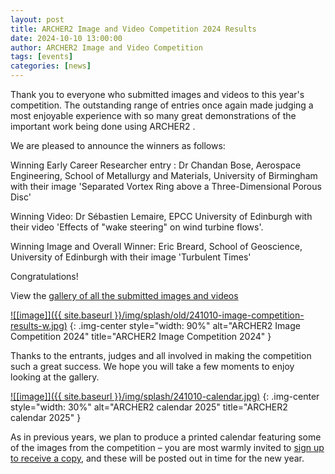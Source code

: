 ```yaml
---
layout: post
title: ARCHER2 Image and Video Competition 2024 Results
date: 2024-10-10 13:00:00
author: ARCHER2 Image and Video Competition
tags: [events] 
categories: [news]
---
```



Thank you to everyone who submitted images and videos to this year's competition.   The outstanding range of entries once again made judging a most enjoyable experience with so many great demonstrations of the  important work being done using ARCHER2 .


<!--more-->

We are pleased to announce the winners as follows:

Winning Early Career Researcher entry : Dr Chandan Bose, Aerospace Engineering, School of Metallurgy and Materials, University of Birmingham with their image 'Separated Vortex Ring above a Three-Dimensional Porous Disc'

Winning Video: Dr Sébastien Lemaire, EPCC University of Edinburgh with their video 'Effects of "wake steering" on wind turbine flows'. 

Winning Image and Overall Winner: Eric Breard, School of Geoscience, University of Edinburgh with their image 'Turbulent Times'  

Congratulations!

View the [gallery of all the submitted images and videos](https://www.archer2.ac.uk/about/gallery/2024-image-comp/)

<a href="https://www.archer2.ac.uk/about/gallery/2024-image-comp/">
![[image]]({{ site.baseurl }}/img/splash/old/241010-image-competition-results-w.jpg)</a>
{: .img-center style="width: 90%" 
alt="ARCHER2 Image Competition 2024" 
title="ARCHER2 Image Competition 2024" }

Thanks to the entrants, judges and all involved in making the competition such a great success.  We hope you will take a few moments to enjoy looking at the gallery.



<a href="https://bit.ly/ARCHER2-Calendar-2025">
![[image]]({{ site.baseurl }}/img/splash/241010-calendar.jpg)</a>
{: .img-center style="width: 30%" 
alt="ARCHER2 calendar 2025" 
title="ARCHER2 calendar 2025" }



As in previous years, we plan to produce a printed calendar featuring some of the images from the competition – you are most warmly invited to [sign up to receive a copy](https://bit.ly/ARCHER2-Calendar-2025), and these will be posted out in time for the new year.




<!--

<img src="{{ site.baseurl }}/img/news/210127-IMG_0126.jpg" alt="ARCHER2" title="ARCHER2"/>

<img src="{{ site.baseurl }}/img/logos/euro-cc.jpg" alt="EuroCC" title="EuroCC" align="right" width="10%" />

<a href="https:www        ">
<img src="{{ site.baseurl }}/img/blog/211030-uk-stats-auth.jpg" alt="ARCHER2" title="ARCHER2" style="width: 30%"   /></a>



![image]({{ site.baseurl }}/img/blog/210412-systems-blog_pic2.jpg)
{: .img-center style="width: 60%" 
alt="ARCHER2" 
title="ARCHER2"}



<div>

<iframe title="Video"  width="1000" height="560" src="https://www.youtube.com/embed/UXHE7ljmhaQ" frameborder="0" allow="accelerometer; autoplay; encrypted-media; gyroscope; picture-in-picture" allowfullscreen></iframe>

</div>


-->